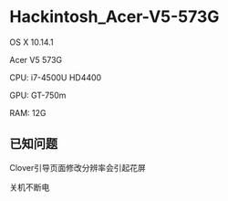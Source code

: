 # Hackintosh_Acer-V5-573G
OS X 10.14.1

Acer V5 573G

CPU:	i7-4500U HD4400

GPU:	GT-750m

RAM:	12G

## 已知问题

Clover引导页面修改分辨率会引起花屏

关机不断电
